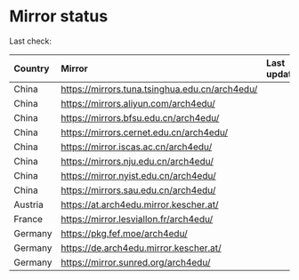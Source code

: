 <script src="./time.js"></script>
# Mirror status
Last check: <script type="text/javascript">localize(1701882998.860026);</script>

|Country|Mirror|Last update|
|:------|:-----|:----------|
|China|https://mirrors.tuna.tsinghua.edu.cn/arch4edu/|<script type="text/javascript">localize(1701844432);</script>|
|China|https://mirrors.aliyun.com/arch4edu/|<script type="text/javascript">localize(1701844432);</script>|
|China|https://mirrors.bfsu.edu.cn/arch4edu/|<script type="text/javascript">localize(1701844432);</script>|
|China|https://mirrors.cernet.edu.cn/arch4edu/|<script type="text/javascript">localize(1701844432);</script>|
|China|https://mirror.iscas.ac.cn/arch4edu/|<script type="text/javascript">localize(1701844432);</script>|
|China|https://mirrors.nju.edu.cn/arch4edu/|<script type="text/javascript">localize(1701801124);</script>|
|China|https://mirror.nyist.edu.cn/arch4edu/|<script type="text/javascript">localize(1701844432);</script>|
|China|https://mirrors.sau.edu.cn/arch4edu/|<script type="text/javascript">localize(1701844432);</script>|
|Austria|https://at.arch4edu.mirror.kescher.at/|<script type="text/javascript">localize(1701844432);</script>|
|France|https://mirror.lesviallon.fr/arch4edu/|<script type="text/javascript">localize(1701844432);</script>|
|Germany|https://pkg.fef.moe/arch4edu/|<script type="text/javascript">localize(1701844432);</script>|
|Germany|https://de.arch4edu.mirror.kescher.at/|<script type="text/javascript">localize(1701844432);</script>|
|Germany|https://mirror.sunred.org/arch4edu/|<script type="text/javascript">localize(1701844432);</script>|

<script src="./tablefilter/tablefilter.js"></script>
<script src="./table.js"></script>